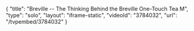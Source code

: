 {
    "title": "Breville -- The Thinking Behind the Breville One-Touch Tea M",
    "type": "solo",
    "layout": "iframe-static",
    "videoId": "3784032",
    "url": "\/tvpembed\/3784032"
}